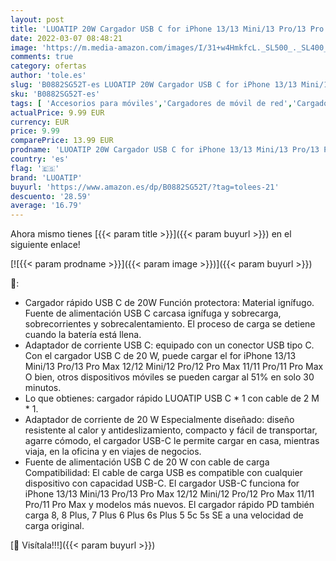 ```yaml
---
layout: post
title: 'LUOATIP 20W Cargador USB C for iPhone 13/13 Mini/13 Pro/13 Pro Max 12/12 Mini/12 Pro/12 Pro Max 11/11 Pro/11 Pro Max  Corriente Carga Rapida PD 3.0 Movil Enchufe USBC Pared Adaptador y Tipo C 2M Cable'
date: 2022-03-07 08:48:21
image: 'https://m.media-amazon.com/images/I/31+w4HmkfcL._SL500_._SL400_.jpg'
comments: true
category: ofertas
author: 'tole.es'
slug: 'B0882SG52T-es LUOATIP 20W Cargador USB C for iPhone 13/13 Mini/13 Pro/13...'
sku: 'B0882SG52T-es'
tags: [ 'Accesorios para móviles','Cargadores de móvil de red','Cargadores para móviles','Comunicación móvil y accesorios','Electrónica','iphone','luoatip', ]
actualPrice: 9.99 EUR
currency: EUR
price: 9.99
comparePrice: 13.99 EUR
prodname: 'LUOATIP 20W Cargador USB C for iPhone 13/13 Mini/13 Pro/13 Pro Max 12/12 Mini/12 Pro/12 Pro Max 11/11 Pro/11 Pro Max  Corriente Carga Rapida PD 3.0 Movil Enchufe USBC Pared Adaptador y Tipo C 2M Cable'
country: 'es'
flag: '🇪🇸'
brand: 'LUOATIP'
buyurl: 'https://www.amazon.es/dp/B0882SG52T/?tag=tolees-21'
descuento: '28.59'
average: '16.79'
---
```


Ahora mismo tienes [{{< param title >}}]({{< param buyurl >}}) en el siguiente enlace!

[![{{< param prodname >}}]({{< param image >}})]({{< param buyurl >}})

🔎:

- Cargador rápido USB C de 20W Función protectora: Material ignífugo. Fuente de alimentación USB C carcasa ignífuga y sobrecarga, sobrecorrientes y sobrecalentamiento. El proceso de carga se detiene cuando la batería está llena.
- Adaptador de corriente USB C: equipado con un conector USB tipo C. Con el cargador USB C de 20 W, puede cargar el for iPhone 13/13 Mini/13 Pro/13 Pro Max 12/12 Mini/12 Pro/12 Pro Max 11/11 Pro/11 Pro Max O bien, otros dispositivos móviles se pueden cargar al 51% en solo 30 minutos.
- Lo que obtienes: cargador rápido LUOATIP USB C * 1 con cable de 2 M * 1.
- Adaptador de corriente de 20 W Especialmente diseñado: diseño resistente al calor y antideslizamiento, compacto y fácil de transportar, agarre cómodo, el cargador USB-C le permite cargar en casa, mientras viaja, en la oficina y en viajes de negocios.
- Fuente de alimentación USB C de 20 W con cable de carga Compatibilidad: El cable de carga USB es compatible con cualquier dispositivo con capacidad USB-C. El cargador USB-C funciona for iPhone 13/13 Mini/13 Pro/13 Pro Max 12/12 Mini/12 Pro/12 Pro Max 11/11 Pro/11 Pro Max y modelos más nuevos. El cargador rápido PD también carga 8, 8 Plus, 7 Plus 6 Plus 6s Plus 5 5c 5s SE a una velocidad de carga original.

[🛒 Visítala!!!]({{< param buyurl >}})
